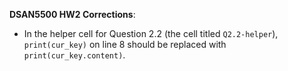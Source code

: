 **DSAN5500 HW2 Corrections**:

* In the helper cell for Question 2.2 (the cell titled `Q2.2-helper`), `print(cur_key)` on line 8 should be replaced with `print(cur_key.content)`.
